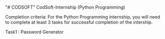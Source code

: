 "# CODSOFT"
CodSoft-Internship (Python Programming)

Completion criteria: For the Python Programming internship, you will need to complete at least 3 tasks
for successful completion of the intership.

Task1 : Password Generator
